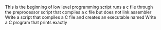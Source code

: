 This is the beginning of low level programming
script runs a c file through the preprocessor
script that compiles a c file but does not link
assembler
Write a script that compiles a C file and creates an executable named
Write a C program that prints exactly
